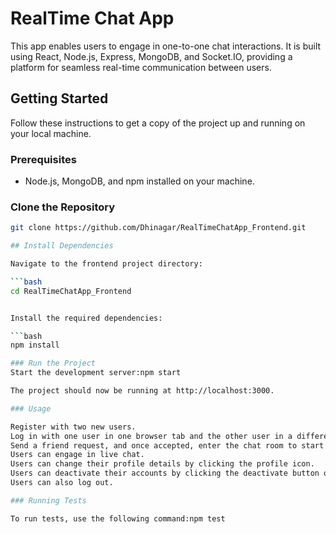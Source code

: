 # RealTime Chat App

This app enables users to engage in one-to-one chat interactions. It is built using React, Node.js, Express, MongoDB, and Socket.IO, providing a platform for seamless real-time communication between users.

## Getting Started

Follow these instructions to get a copy of the project up and running on your local machine.

### Prerequisites

- Node.js, MongoDB, and npm installed on your machine.

### Clone the Repository

```bash
git clone https://github.com/Dhinagar/RealTimeChatApp_Frontend.git

## Install Dependencies

Navigate to the frontend project directory:

```bash
cd RealTimeChatApp_Frontend


Install the required dependencies:

```bash
npm install

### Run the Project
Start the development server:npm start

The project should now be running at http://localhost:3000.

### Usage

Register with two new users.
Log in with one user in one browser tab and the other user in a different browser.
Send a friend request, and once accepted, enter the chat room to start chatting.
Users can engage in live chat.
Users can change their profile details by clicking the profile icon.
Users can deactivate their accounts by clicking the deactivate button on the profiles page.
Users can also log out.

### Running Tests

To run tests, use the following command:npm test

